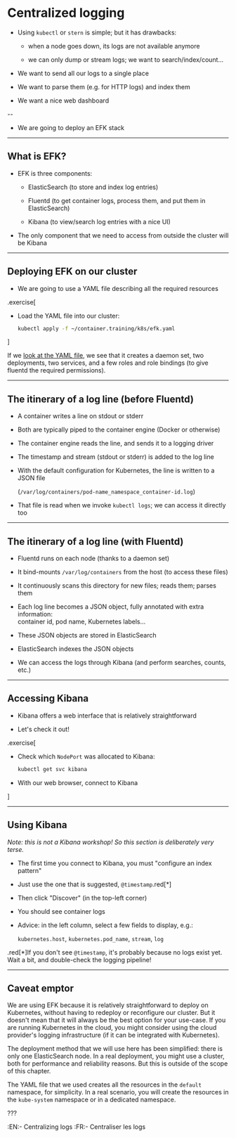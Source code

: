 # Centralized logging

- Using `kubectl` or `stern` is simple; but it has drawbacks:

  - when a node goes down, its logs are not available anymore

  - we can only dump or stream logs; we want to search/index/count...

- We want to send all our logs to a single place

- We want to parse them (e.g. for HTTP logs) and index them

- We want a nice web dashboard

--

- We are going to deploy an EFK stack

---

## What is EFK?

- EFK is three components:

  - ElasticSearch (to store and index log entries)

  - Fluentd (to get container logs, process them, and put them in ElasticSearch)

  - Kibana (to view/search log entries with a nice UI)

- The only component that we need to access from outside the cluster will be Kibana

---

## Deploying EFK on our cluster

- We are going to use a YAML file describing all the required resources

.exercise[

- Load the YAML file into our cluster:
  ```bash
  kubectl apply -f ~/container.training/k8s/efk.yaml
  ```

]

If we [look at the YAML file](https://github.com/otomato-gh/container.training/blob/master/k8s/efk.yaml), we see that
it creates a daemon set, two deployments, two services,
and a few roles and role bindings (to give fluentd the required permissions).

---

## The itinerary of a log line (before Fluentd)

- A container writes a line on stdout or stderr

- Both are typically piped to the container engine (Docker or otherwise)

- The container engine reads the line, and sends it to a logging driver

- The timestamp and stream (stdout or stderr) is added to the log line

- With the default configuration for Kubernetes, the line is written to a JSON file

  (`/var/log/containers/pod-name_namespace_container-id.log`)

- That file is read when we invoke `kubectl logs`; we can access it directly too

---

## The itinerary of a log line (with Fluentd)

- Fluentd runs on each node (thanks to a daemon set)

- It bind-mounts `/var/log/containers` from the host (to access these files)

- It continuously scans this directory for new files; reads them; parses them

- Each log line becomes a JSON object, fully annotated with extra information:
  <br/>container id, pod name, Kubernetes labels...

- These JSON objects are stored in ElasticSearch

- ElasticSearch indexes the JSON objects

- We can access the logs through Kibana (and perform searches, counts, etc.)

---

## Accessing Kibana

- Kibana offers a web interface that is relatively straightforward

- Let's check it out!

.exercise[

- Check which `NodePort` was allocated to Kibana:
  ```bash
  kubectl get svc kibana
  ```

- With our web browser, connect to Kibana

]

---

## Using Kibana

*Note: this is not a Kibana workshop! So this section is deliberately very terse.*

- The first time you connect to Kibana, you must "configure an index pattern"

- Just use the one that is suggested, `@timestamp`.red[*]

- Then click "Discover" (in the top-left corner)

- You should see container logs

- Advice: in the left column, select a few fields to display, e.g.:

  `kubernetes.host`, `kubernetes.pod_name`, `stream`, `log`

.red[*]If you don't see `@timestamp`, it's probably because no logs exist yet.
<br/>Wait a bit, and double-check the logging pipeline!

---

## Caveat emptor

We are using EFK because it is relatively straightforward
to deploy on Kubernetes, without having to redeploy or reconfigure
our cluster. But it doesn't mean that it will always be the best
option for your use-case. If you are running Kubernetes in the
cloud, you might consider using the cloud provider's logging
infrastructure (if it can be integrated with Kubernetes).

The deployment method that we will use here has been simplified:
there is only one ElasticSearch node. In a real deployment, you
might use a cluster, both for performance and reliability reasons.
But this is outside of the scope of this chapter.

The YAML file that we used creates all the resources in the
`default` namespace, for simplicity. In a real scenario, you will
create the resources in the `kube-system` namespace or in a dedicated namespace.

???

:EN:- Centralizing logs
:FR:- Centraliser les logs
